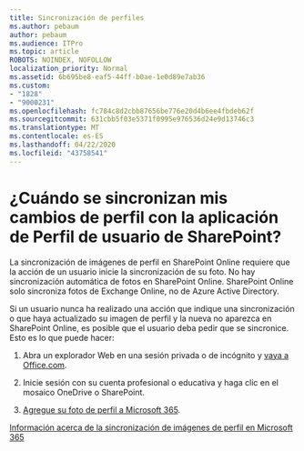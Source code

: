 ```yaml
---
title: Sincronización de perfiles
ms.author: pebaum
author: pebaum
ms.audience: ITPro
ms.topic: article
ROBOTS: NOINDEX, NOFOLLOW
localization_priority: Normal
ms.assetid: 6b695be8-eaf5-44ff-b0ae-1e0d89e7ab36
ms.custom:
- "1828"
- "9000231"
ms.openlocfilehash: fc784c8d2cbb87656be776e20d4b6ee4fbdeb62f
ms.sourcegitcommit: 631cbb5f03e5371f0995e976536d24e9d13746c3
ms.translationtype: MT
ms.contentlocale: es-ES
ms.lasthandoff: 04/22/2020
ms.locfileid: "43758541"
---
```

# <a name="when-do-my-profile-changes-sync-to-the-sharepoint-user-profile-application"></a>¿Cuándo se sincronizan mis cambios de perfil con la aplicación de Perfil de usuario de SharePoint?

La sincronización de imágenes de perfil en SharePoint Online requiere que la acción de un usuario inicie la sincronización de su foto. No hay sincronización automática de fotos en SharePoint Online. SharePoint Online solo sincroniza fotos de Exchange Online, no de Azure Active Directory.

Si un usuario nunca ha realizado una acción que indique una sincronización o que haya actualizado su imagen de perfil y la nueva no aparezca en SharePoint Online, es posible que el usuario deba pedir que se sincronice. Esto es lo que puede hacer:

1. Abra un explorador Web en una sesión privada o de incógnito y [vaya a Office.com](https://www.office.com/).

2. Inicie sesión con su cuenta profesional o educativa y haga clic en el mosaico OneDrive o SharePoint.

3. [Agregue su foto de perfil a Microsoft 365](https://support.office.com/article/Add-your-profile-photo-to-Office-365-2eaf93fd-b3f1-43b9-9cdc-bdcd548435b7).

[Información acerca de la sincronización de imágenes de perfil en Microsoft 365](https://support.office.com/article/Information-about-user-profile-synchronization-in-SharePoint-Online-177eb196-5887-43c9-84c3-b98a43d35129)


